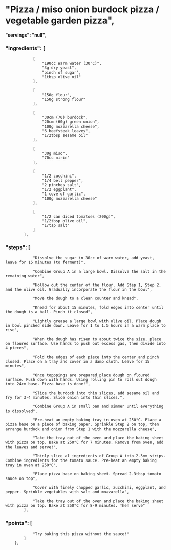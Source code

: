 # "Pizza / miso onion burdock pizza / vegetable garden pizza",
#### "servings": "null",
### "ingredients": [
                [
                    "190cc Warm water (30°C)",
                    "3g dry yeast",
                    "pinch of sugar",
                    "1tbsp olive oil"
                ],

                [
                    "150g flour",
                    "150g strong flour"
                ],

                [
                    "30cm (70) burdock",
                    "20cm (60g) green onion",
                    "100g mozzarella cheese",
                    "6 beefsteak leaves",
                    "1/2tbsp sesame oil"
                ],

                [
                    "30g miso",
                    "70cc mirin"
                ],

                [
                    "1/2 zucchini",
                    "1/4 bell pepper",
                    "2 pinches salt",
                    "1/2 eggplant",
                    "1 cove of garlic",
                    "100g mozzarella cheese"
                ],

                [
                    "1/2 can diced tomatoes (200g)",
                    "1/2tbsp olive oil",
                    "1/tsp salt"
                ]
            ],

### "steps": [
                "Dissolve the sugar in 30cc of warm water, add yeast, leave for 15 minutes (to ferment)",

                "Combine Group A in a large bowl. Dissolve the salt in the remaining water",

                "Hollow out the center of the flour. Add Step 1, Step 2, and the olive oil. Gradually incorporate the flour in the bowl",

                "Move the dough to a clean counter and knead",

                "Knead for about 15 minutes, fold edges into center until the dough is a ball. Pinch it closed",

                "Lightly grease a large bowl with olive oil. Place dough in bowl pinched side down. Leave for 1 to 1.5 hours in a warm place to rise",

                "When the dough has risen to about twice the size, place on floured surface. Use hands to push out excess gas, then divide into 4 pieces",

                "Fold the edges of each piece into the center and pinch closed. Place on a tray and cover in a damp cloth. Leave for 15 minutes",

                "Once topppings are prepared place dough on floured surface. Push down with hands. Using rolling pin to roll out dough into 24cm base. Pizza base is done!",

                "Slice the burdock into thin slices, add sesame oil and fry for 3-4 minutes. Slice onion into thin slices.",

                "Combine Group A in small pan and simmer until everything is dissolved",

                "Pre-heat an empty baking tray in oven at 250°C. Place a pizza base on a piece of baking paper. Sprinkle Step 2 on top, then arrange burdock and onion from Step 1 with the mozzarella cheese",

                "Take the tray out of the oven and place the baking sheet with pizza on top. Bake at 250°C for 7 minutes. Remove from oven, add the leaves and serve!",

                "Thinly slice al ingredients of Group A into 2-3mm strips. Combine ingredients for the tomato sauce. Pre-heat an empty baking tray in oven at 250°C",

                "Place pizza base on baking sheet. Spread 2-3tbsp tomato sauce on top",

                "Cover with finely chopped garlic, zucchini, eggplant, and pepper. Sprinkle vegetables with salt and mozzarella",

                "Take the tray out of the oven and place the baking sheet with pizza on top. Bake at 250°C for 8-9 minutes. Then serve"
            ],

### "points": [
                "Try baking this pizza without the sauce!"
            ]
        },